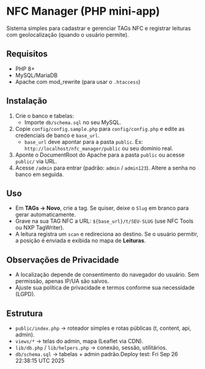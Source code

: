 # NFC Manager (PHP mini-app)

Sistema simples para cadastrar e gerenciar TAGs NFC e registrar leituras com geolocalização (quando o usuário permite).

## Requisitos
- PHP 8+
- MySQL/MariaDB
- Apache com mod_rewrite (para usar o `.htaccess`)

## Instalação
1. Crie o banco e tabelas:
   - Importe `db/schema.sql` no seu MySQL.
2. Copie `config/config.sample.php` para `config/config.php` e edite as credenciais de banco e `base_url`.
   - `base_url` deve apontar para a pasta `public`. Ex: `http://localhost/nfc_manager/public` ou seu domínio real.
3. Aponte o DocumentRoot do Apache para a pasta `public` ou acesse `public/` via URL.
4. Acesse `/admin` para entrar (padrão: `admin` / `admin123`). Altere a senha no banco em seguida.

## Uso
- Em **TAGs → Novo**, crie a tag. Se quiser, deixe o `Slug` em branco para gerar automaticamente.
- Grave na sua TAG NFC a URL: `${base_url}/t/SEU-SLUG` (use NFC Tools ou NXP TagWriter).
- A leitura registra um `scan` e redireciona ao destino. Se o usuário permitir, a posição é enviada e exibida no mapa de **Leituras**.

## Observações de Privacidade
- A localização depende de consentimento do navegador do usuário. Sem permissão, apenas IP/UA são salvos.
- Ajuste sua política de privacidade e termos conforme sua necessidade (LGPD).

## Estrutura
- `public/index.php` → roteador simples e rotas públicas (t, content, api, admin).
- `views/*` → telas do admin, mapa (Leaflet via CDN).
- `lib/db.php` / `lib/helpers.php` → conexão, sessão, utilitários.
- `db/schema.sql` → tabelas + admin padrão.Deploy test: Fri Sep 26 22:38:15 UTC 2025

